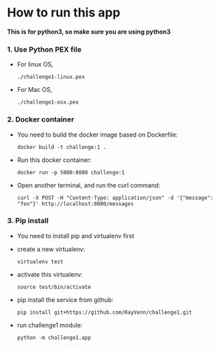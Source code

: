 # How to run this app

**This is for python3, so make sure you are using python3** 
### 1. Use Python PEX file
  * For linux OS,
  
    `./challenge1-linux.pex`
  * For Mac OS,
  
    `./challenge1-osx.pex`
### 2. Docker container
  * You need to build the docker image based on Dockerfile:
  
    `docker build -t challenge:1 .`
  * Run this docker container:
  
    `docker run -p 5000:8080 challenge:1`
  * Open another terminal, and run the curl command:
  
    `curl -X POST -H "Content-Type: application/json" -d '{"message": "foo"}' http://localhost:8080/messages`
### 3. Pip install
  * You need to install pip and virtualenv first
  * create a new virtualenv:
  
    `virtualenv test`
  * activate this virtualenv:
  
    `source test/bin/activate`
  * pip install the service from github:
  
    `pip install git+https://github.com/RayVenn/challenge1.git`
  * run challenge1 module:
  
    `python -m challenge1.app`
  
